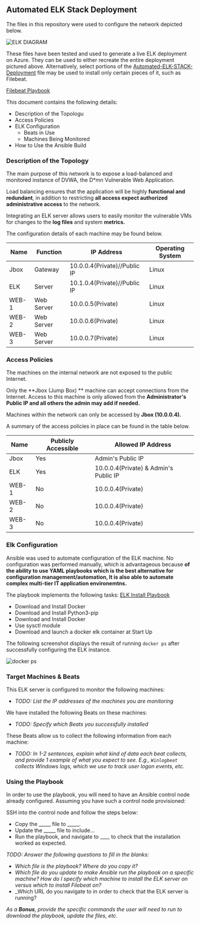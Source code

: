 ## Automated ELK Stack Deployment

The files in this repository were used to configure the network depicted below.

![ELK DIAGRAM](https://github.com/andrewelemoso/Automated-ELK-Stack-Deployment/blob/main/Diagrams/ELK_DIAGRAM.png)

These files have been tested and used to generate a live ELK deployment on Azure. They can be used to either recreate the entire deployment pictured above. Alternatively, select portions of the [Automated-ELK-STACK-Deployment](https://github.com/andrewelemoso/Automated-ELK-Stack-Deployment) file may be used to install only certain pieces of it, such as Filebeat.

[Filebeat Playbook](https://github.com/andrewelemoso/Automated-ELK-Stack-Deployment/blob/main/Ansible/filebeat-playbook.yml)

This document contains the following details:
- Description of the Topologu
- Access Policies
- ELK Configuration
  - Beats in Use
  - Machines Being Monitored
- How to Use the Ansible Build


### Description of the Topology

The main purpose of this network is to expose a load-balanced and monitored instance of DVWA, the D*mn Vulnerable Web Application.

Load balancing ensures that the application will be highly **functional and redundant**, in addition to restricting **all access expect authorized administrative access** to the network.

Integrating an ELK server allows users to easily monitor the vulnerable VMs for changes to the **log files** and system **metrics.**

The configuration details of each machine may be found below.

| **Name** | **Function** | **IP Address**               | **Operating System** |
|----------|--------------|------------------------------|----------------------|
| Jbox     | Gateway      | 10.0.0.4(Private)//Public IP | Linux                |
| ELK      | Server       | 10.1.0.4(Private)//Public IP | Linux                |
| WEB-1    | Web Server   | 10.0.0.5(Private)            | Linux                |
| WEB-2    | Web Server   | 10.0.0.6(Private)            | Linux                |
| WEB-3    | Web Server   | 10.0.0.7(Private)            | Linux                |

### Access Policies

The machines on the internal network are not exposed to the public Internet. 

Only the **Jbox (Jump Box) ** machine can accept connections from the Internet. Access to this machine is only allowed from the **Administrator's Public IP and all others the admin may add if needed.**


Machines within the network can only be accessed by **Jbox (10.0.0.4).**

A summary of the access policies in place can be found in the table below.

| **Name** | **Publicly Accessible** | **Allowed IP Address**                |
|----------|-------------------------|---------------------------------------|
| Jbox     | Yes                     | Admin's Public IP                     |
| ELK      | Yes                     | 10.0.0.4(Private) & Admin's Public IP |
| WEB-1    | No                      | 10.0.0.4(Private)                     |
| WEB-2    | No                      | 10.0.0.4(Private)                     |
| WEB-3    | No                      | 10.0.0.4(Private)                     |

### Elk Configuration

Ansible was used to automate configuration of the ELK machine. No configuration was performed manually, which is advantageous because **of the ability to use YAML playbooks which is the best alternative for configuration management/automation, It is also able to automate complex multi-tier IT application environemtns.**

The playbook implements the following tasks:
[ELK Install Playbook](https://github.com/andrewelemoso/Automated-ELK-Stack-Deployment/blob/main/Ansible/install-elk.yml)
- Download and Install Docker
- Download and Install Python3-pip
- Download and Install Docker
- Use sysctl module
- Download and launch a docker elk container at Start Up

The following screenshot displays the result of running `docker ps` after successfully configuring the ELK instance.

![docker ps](https://github.com/andrewelemoso/Automated-ELK-Stack-Deployment/blob/main/Diagrams/ELK-Docker-ps.png)

### Target Machines & Beats
This ELK server is configured to monitor the following machines:
- _TODO: List the IP addresses of the machines you are monitoring_

We have installed the following Beats on these machines:
- _TODO: Specify which Beats you successfully installed_

These Beats allow us to collect the following information from each machine:
- _TODO: In 1-2 sentences, explain what kind of data each beat collects, and provide 1 example of what you expect to see. E.g., `Winlogbeat` collects Windows logs, which we use to track user logon events, etc._

### Using the Playbook
In order to use the playbook, you will need to have an Ansible control node already configured. Assuming you have such a control node provisioned: 

SSH into the control node and follow the steps below:
- Copy the _____ file to _____.
- Update the _____ file to include...
- Run the playbook, and navigate to ____ to check that the installation worked as expected.

_TODO: Answer the following questions to fill in the blanks:_
- _Which file is the playbook? Where do you copy it?_
- _Which file do you update to make Ansible run the playbook on a specific machine? How do I specify which machine to install the ELK server on versus which to install Filebeat on?_
- _Which URL do you navigate to in order to check that the ELK server is running?

_As a **Bonus**, provide the specific commands the user will need to run to download the playbook, update the files, etc._
